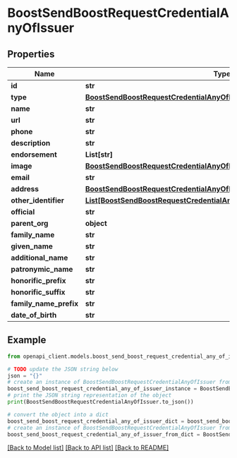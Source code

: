 # BoostSendBoostRequestCredentialAnyOfIssuer


## Properties

Name | Type | Description | Notes
------------ | ------------- | ------------- | -------------
**id** | **str** |  | [optional] 
**type** | [**BoostSendBoostRequestCredentialAnyOfIssuerAnyOfType**](BoostSendBoostRequestCredentialAnyOfIssuerAnyOfType.md) |  | [optional] 
**name** | **str** |  | [optional] 
**url** | **str** |  | [optional] 
**phone** | **str** |  | [optional] 
**description** | **str** |  | [optional] 
**endorsement** | **List[str]** |  | [optional] 
**image** | [**BoostSendBoostRequestCredentialAnyOfIssuerAnyOfImage**](BoostSendBoostRequestCredentialAnyOfIssuerAnyOfImage.md) |  | [optional] 
**email** | **str** |  | [optional] 
**address** | [**BoostSendBoostRequestCredentialAnyOfIssuerAnyOfAddress**](BoostSendBoostRequestCredentialAnyOfIssuerAnyOfAddress.md) |  | [optional] 
**other_identifier** | [**List[BoostSendBoostRequestCredentialAnyOfIssuerAnyOfOtherIdentifierInner]**](BoostSendBoostRequestCredentialAnyOfIssuerAnyOfOtherIdentifierInner.md) |  | [optional] 
**official** | **str** |  | [optional] 
**parent_org** | **object** |  | [optional] 
**family_name** | **str** |  | [optional] 
**given_name** | **str** |  | [optional] 
**additional_name** | **str** |  | [optional] 
**patronymic_name** | **str** |  | [optional] 
**honorific_prefix** | **str** |  | [optional] 
**honorific_suffix** | **str** |  | [optional] 
**family_name_prefix** | **str** |  | [optional] 
**date_of_birth** | **str** |  | [optional] 

## Example

```python
from openapi_client.models.boost_send_boost_request_credential_any_of_issuer import BoostSendBoostRequestCredentialAnyOfIssuer

# TODO update the JSON string below
json = "{}"
# create an instance of BoostSendBoostRequestCredentialAnyOfIssuer from a JSON string
boost_send_boost_request_credential_any_of_issuer_instance = BoostSendBoostRequestCredentialAnyOfIssuer.from_json(json)
# print the JSON string representation of the object
print(BoostSendBoostRequestCredentialAnyOfIssuer.to_json())

# convert the object into a dict
boost_send_boost_request_credential_any_of_issuer_dict = boost_send_boost_request_credential_any_of_issuer_instance.to_dict()
# create an instance of BoostSendBoostRequestCredentialAnyOfIssuer from a dict
boost_send_boost_request_credential_any_of_issuer_from_dict = BoostSendBoostRequestCredentialAnyOfIssuer.from_dict(boost_send_boost_request_credential_any_of_issuer_dict)
```
[[Back to Model list]](../README.md#documentation-for-models) [[Back to API list]](../README.md#documentation-for-api-endpoints) [[Back to README]](../README.md)


